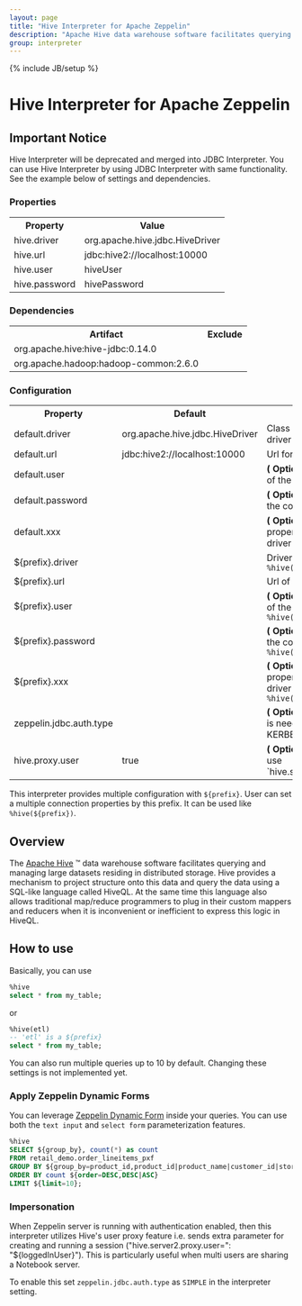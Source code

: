 ```yaml
---
layout: page
title: "Hive Interpreter for Apache Zeppelin"
description: "Apache Hive data warehouse software facilitates querying and managing large datasets residing in distributed storage. Hive provides a mechanism to project structure onto this data and query the data using a SQL-like language called HiveQL. At the same time this language also allows traditional map/reduce programmers to plug in their custom mappers and reducers when it is inconvenient or inefficient to express this logic in HiveQL."
group: interpreter
---
```

<!--
Licensed under the Apache License, Version 2.0 (the "License");
you may not use this file except in compliance with the License.
You may obtain a copy of the License at

http://www.apache.org/licenses/LICENSE-2.0

Unless required by applicable law or agreed to in writing, software
distributed under the License is distributed on an "AS IS" BASIS,
WITHOUT WARRANTIES OR CONDITIONS OF ANY KIND, either express or implied.
See the License for the specific language governing permissions and
limitations under the License.
-->
{% include JB/setup %}

# Hive Interpreter for Apache Zeppelin

<div id="toc"></div>

## Important Notice
Hive Interpreter will be deprecated and merged into JDBC Interpreter. You can use Hive Interpreter by using JDBC Interpreter with same functionality. See the example below of settings and dependencies.

### Properties
<table class="table-configuration">
  <tr>
    <th>Property</th>
    <th>Value</th>
  </tr>
  <tr>
    <td>hive.driver</td>
    <td>org.apache.hive.jdbc.HiveDriver</td>
  </tr>
  <tr>
    <td>hive.url</td>
    <td>jdbc:hive2://localhost:10000</td>
  </tr>
  <tr>
    <td>hive.user</td>
    <td>hiveUser</td>
  </tr>
  <tr>
    <td>hive.password</td>
    <td>hivePassword</td>
  </tr>
</table>

### Dependencies
<table class="table-configuration">
  <tr>
    <th>Artifact</th>
    <th>Exclude</th>
  </tr>
  <tr>
    <td>org.apache.hive:hive-jdbc:0.14.0</td>
    <td></td>
  </tr>
  <tr>
    <td>org.apache.hadoop:hadoop-common:2.6.0</td>
    <td></td>
  </tr>
</table>


### Configuration
<table class="table-configuration">
  <tr>
    <th>Property</th>
    <th>Default</th>
    <th>Description</th>
  </tr>
  <tr>
    <td>default.driver</td>
    <td>org.apache.hive.jdbc.HiveDriver</td>
    <td>Class path of JDBC driver</td>
  </tr>
  <tr>
    <td>default.url</td>
    <td>jdbc:hive2://localhost:10000</td>
    <td>Url for connection</td>
  </tr>
  <tr>
    <td>default.user</td>
    <td></td>
    <td><b>( Optional ) </b>Username of the connection</td>
  </tr>
  <tr>
    <td>default.password</td>
    <td></td>
    <td><b>( Optional ) </b>Password of the connection</td>
  </tr>
  <tr>
    <td>default.xxx</td>
    <td></td>
    <td><b>( Optional ) </b>Other properties used by the driver</td>
  </tr>
  <tr>
    <td>${prefix}.driver</td>
    <td></td>
    <td>Driver class path of <code>%hive(${prefix})</code> </td>
  </tr>
  <tr>
    <td>${prefix}.url</td>
    <td></td>
    <td>Url of <code>%hive(${prefix})</code> </td>
  </tr>
  <tr>
    <td>${prefix}.user</td>
    <td></td>
    <td><b>( Optional ) </b>Username of the connection of <code>%hive(${prefix})</code> </td>
  </tr>
  <tr>
    <td>${prefix}.password</td>
    <td></td>
    <td><b>( Optional ) </b>Password of the connection of <code>%hive(${prefix})</code> </td>
  </tr>
  <tr>
    <td>${prefix}.xxx</td>
    <td></td>
    <td><b>( Optional ) </b>Other properties used by the driver of <code>%hive(${prefix})</code> </td>
  </tr>
  <tr>
    <td>zeppelin.jdbc.auth.type</td>
    <td></td>
    <td><b>( Optional ) </b>If auth type is needed, Example: KERBEROS/SIMPLE</td>
  </tr>
  <tr>
    <td>hive.proxy.user</td>
    <td>true</td>
    <td><b>( Optional ) </b>If want to use `hive.server2.proxy.user`</td>
  </tr>
</table>

This interpreter provides multiple configuration with `${prefix}`. User can set a multiple connection properties by this prefix. It can be used like `%hive(${prefix})`.

## Overview

The [Apache Hive](https://hive.apache.org/) ™ data warehouse software facilitates querying and managing large datasets residing in distributed storage. Hive provides a mechanism to project structure onto this data and query the data using a SQL-like language called HiveQL. At the same time this language also allows traditional map/reduce programmers to plug in their custom mappers and reducers when it is inconvenient or inefficient to express this logic in HiveQL.

## How to use
Basically, you can use

```sql
%hive
select * from my_table;
```

or

```sql
%hive(etl)
-- 'etl' is a ${prefix}
select * from my_table;
```

You can also run multiple queries up to 10 by default. Changing these settings is not implemented yet.

### Apply Zeppelin Dynamic Forms
You can leverage [Zeppelin Dynamic Form](../manual/dynamicform.html) inside your queries. You can use both the `text input` and `select form` parameterization features.

```sql
%hive
SELECT ${group_by}, count(*) as count
FROM retail_demo.order_lineitems_pxf
GROUP BY ${group_by=product_id,product_id|product_name|customer_id|store_id}
ORDER BY count ${order=DESC,DESC|ASC}
LIMIT ${limit=10};
```

### Impersonation
When Zeppelin server is running with authentication enabled, then this interpreter utilizes Hive's user proxy feature i.e. sends extra parameter for creating and running a session ("hive.server2.proxy.user=": "${loggedInUser}"). This is particularly useful when multi users are sharing a Notebook server.

To enable this set `zeppelin.jdbc.auth.type` as `SIMPLE` in the interpreter setting.


